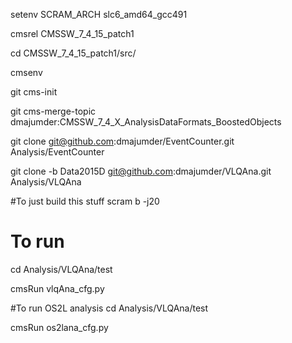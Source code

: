 setenv SCRAM_ARCH slc6_amd64_gcc491

cmsrel CMSSW_7_4_15_patch1

cd CMSSW_7_4_15_patch1/src/

cmsenv

git cms-init

git cms-merge-topic dmajumder:CMSSW_7_4_X_AnalysisDataFormats_BoostedObjects

git clone git@github.com:dmajumder/EventCounter.git Analysis/EventCounter 

git clone -b Data2015D git@github.com:dmajumder/VLQAna.git Analysis/VLQAna  

#To just build this stuff
scram b -j20

# To run
cd Analysis/VLQAna/test

cmsRun vlqAna_cfg.py 

#To run OS2L analysis 
cd Analysis/VLQAna/test

cmsRun os2lana_cfg.py
